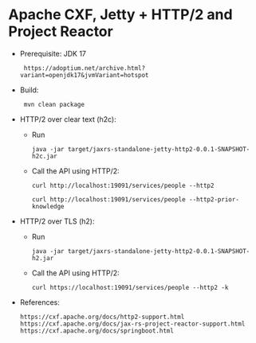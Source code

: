 Apache CXF, Jetty + HTTP/2 and Project Reactor
==============

 - Prerequisite: JDK 17
         
        https://adoptium.net/archive.html?variant=openjdk17&jvmVariant=hotspot
 
 - Build: 
  
        mvn clean package

 - HTTP/2 over clear text (h2c):
     - Run 

           java -jar target/jaxrs-standalone-jetty-http2-0.0.1-SNAPSHOT-h2c.jar

     - Call the API using HTTP/2:

           curl http://localhost:19091/services/people --http2

           curl http://localhost:19091/services/people --http2-prior-knowledge

 - HTTP/2 over TLS (h2):
     - Run 

           java -jar target/jaxrs-standalone-jetty-http2-0.0.1-SNAPSHOT-h2.jar

     - Call the API using HTTP/2:

           curl https://localhost:19091/services/people --http2 -k

  - References: 
    
        https://cxf.apache.org/docs/http2-support.html
        https://cxf.apache.org/docs/jax-rs-project-reactor-support.html
        https://cxf.apache.org/docs/springboot.html